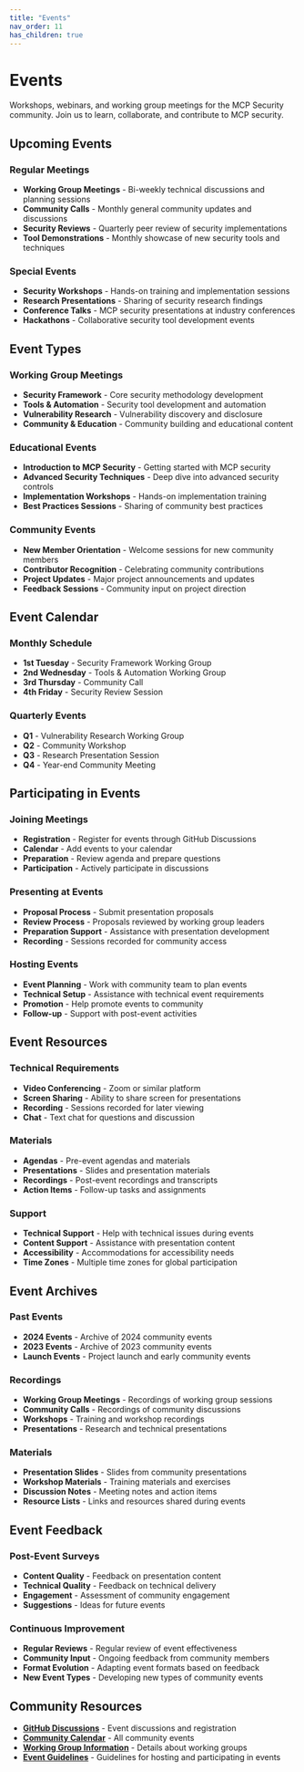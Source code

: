 ```yaml
---
title: "Events"
nav_order: 11
has_children: true
---
```


# Events

Workshops, webinars, and working group meetings for the MCP Security community. Join us to learn, collaborate, and contribute to MCP security.

## Upcoming Events

### Regular Meetings
- **Working Group Meetings** - Bi-weekly technical discussions and planning sessions
- **Community Calls** - Monthly general community updates and discussions
- **Security Reviews** - Quarterly peer review of security implementations
- **Tool Demonstrations** - Monthly showcase of new security tools and techniques

### Special Events
- **Security Workshops** - Hands-on training and implementation sessions
- **Research Presentations** - Sharing of security research findings
- **Conference Talks** - MCP security presentations at industry conferences
- **Hackathons** - Collaborative security tool development events

## Event Types

### Working Group Meetings
- **Security Framework** - Core security methodology development
- **Tools & Automation** - Security tool development and automation
- **Vulnerability Research** - Vulnerability discovery and disclosure
- **Community & Education** - Community building and educational content

### Educational Events
- **Introduction to MCP Security** - Getting started with MCP security
- **Advanced Security Techniques** - Deep dive into advanced security controls
- **Implementation Workshops** - Hands-on implementation training
- **Best Practices Sessions** - Sharing of community best practices

### Community Events
- **New Member Orientation** - Welcome sessions for new community members
- **Contributor Recognition** - Celebrating community contributions
- **Project Updates** - Major project announcements and updates
- **Feedback Sessions** - Community input on project direction

## Event Calendar

### Monthly Schedule
- **1st Tuesday** - Security Framework Working Group
- **2nd Wednesday** - Tools & Automation Working Group
- **3rd Thursday** - Community Call
- **4th Friday** - Security Review Session

### Quarterly Events
- **Q1** - Vulnerability Research Working Group
- **Q2** - Community Workshop
- **Q3** - Research Presentation Session
- **Q4** - Year-end Community Meeting

## Participating in Events

### Joining Meetings
- **Registration** - Register for events through GitHub Discussions
- **Calendar** - Add events to your calendar
- **Preparation** - Review agenda and prepare questions
- **Participation** - Actively participate in discussions

### Presenting at Events
- **Proposal Process** - Submit presentation proposals
- **Review Process** - Proposals reviewed by working group leaders
- **Preparation Support** - Assistance with presentation development
- **Recording** - Sessions recorded for community access

### Hosting Events
- **Event Planning** - Work with community team to plan events
- **Technical Setup** - Assistance with technical event requirements
- **Promotion** - Help promote events to community
- **Follow-up** - Support with post-event activities

## Event Resources

### Technical Requirements
- **Video Conferencing** - Zoom or similar platform
- **Screen Sharing** - Ability to share screen for presentations
- **Recording** - Sessions recorded for later viewing
- **Chat** - Text chat for questions and discussion

### Materials
- **Agendas** - Pre-event agendas and materials
- **Presentations** - Slides and presentation materials
- **Recordings** - Post-event recordings and transcripts
- **Action Items** - Follow-up tasks and assignments

### Support
- **Technical Support** - Help with technical issues during events
- **Content Support** - Assistance with presentation content
- **Accessibility** - Accommodations for accessibility needs
- **Time Zones** - Multiple time zones for global participation

## Event Archives

### Past Events
- **2024 Events** - Archive of 2024 community events
- **2023 Events** - Archive of 2023 community events
- **Launch Events** - Project launch and early community events

### Recordings
- **Working Group Meetings** - Recordings of working group sessions
- **Community Calls** - Recordings of community discussions
- **Workshops** - Training and workshop recordings
- **Presentations** - Research and technical presentations

### Materials
- **Presentation Slides** - Slides from community presentations
- **Workshop Materials** - Training materials and exercises
- **Discussion Notes** - Meeting notes and action items
- **Resource Lists** - Links and resources shared during events

## Event Feedback

### Post-Event Surveys
- **Content Quality** - Feedback on presentation content
- **Technical Quality** - Feedback on technical delivery
- **Engagement** - Assessment of community engagement
- **Suggestions** - Ideas for future events

### Continuous Improvement
- **Regular Reviews** - Regular review of event effectiveness
- **Community Input** - Ongoing feedback from community members
- **Format Evolution** - Adapting event formats based on feedback
- **New Event Types** - Developing new types of community events

## Community Resources

- **[GitHub Discussions](https://github.com/orgs/ModelContextProtocol-Security/discussions)** - Event discussions and registration
- **[Community Calendar](https://calendar.google.com/calendar)** - All community events
- **[Working Group Information](../community/)** - Details about working groups
- **[Event Guidelines](event-guidelines.md)** - Guidelines for hosting and participating in events

